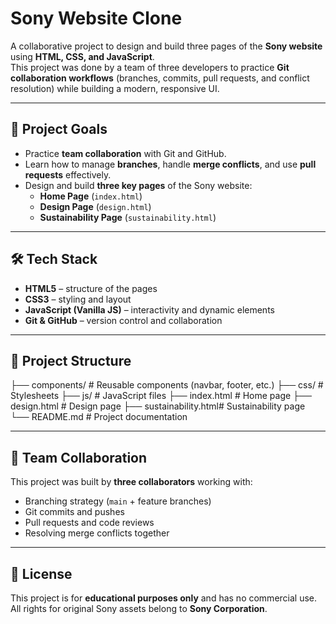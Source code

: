 # Sony Website Clone

A collaborative project to design and build three pages of the **Sony website** using **HTML, CSS, and JavaScript**.  
This project was done by a team of three developers to practice **Git collaboration workflows** (branches, commits, pull requests, and conflict resolution) while building a modern, responsive UI.

---

## 🚀 Project Goals
- Practice **team collaboration** with Git and GitHub.  
- Learn how to manage **branches**, handle **merge conflicts**, and use **pull requests** effectively.  
- Design and build **three key pages** of the Sony website:  
  - **Home Page** (`index.html`)  
  - **Design Page** (`design.html`)  
  - **Sustainability Page** (`sustainability.html`)  

---

## 🛠️ Tech Stack
- **HTML5** – structure of the pages  
- **CSS3** – styling and layout  
- **JavaScript (Vanilla JS)** – interactivity and dynamic elements  
- **Git & GitHub** – version control and collaboration  

---

## 📂 Project Structure
├── components/ # Reusable components (navbar, footer, etc.)
├── css/ # Stylesheets
├── js/ # JavaScript files
├── index.html # Home page
├── design.html # Design page
├── sustainability.html# Sustainability page
└── README.md # Project documentation


---

## 👥 Team Collaboration
This project was built by **three collaborators** working with:
- Branching strategy (`main` + feature branches)  
- Git commits and pushes  
- Pull requests and code reviews  
- Resolving merge conflicts together  


---

## 📜 License
This project is for **educational purposes only** and has no commercial use.  
All rights for original Sony assets belong to **Sony Corporation**.
